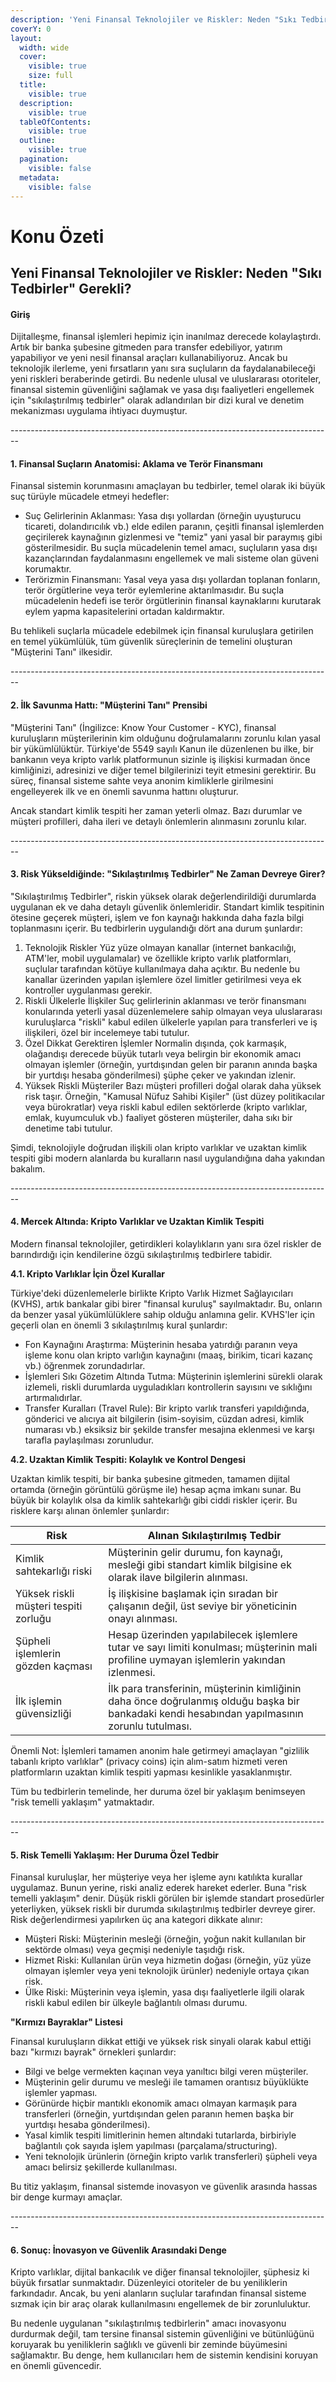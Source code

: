 ```yaml
---
description: 'Yeni Finansal Teknolojiler ve Riskler: Neden "Sıkı Tedbirler" Gerekli?'
coverY: 0
layout:
  width: wide
  cover:
    visible: true
    size: full
  title:
    visible: true
  description:
    visible: true
  tableOfContents:
    visible: true
  outline:
    visible: true
  pagination:
    visible: false
  metadata:
    visible: false
---
```


# Konu Özeti

## Yeni Finansal Teknolojiler ve Riskler: Neden "Sıkı Tedbirler" Gerekli?

#### Giriş

Dijitalleşme, finansal işlemleri hepimiz için inanılmaz derecede kolaylaştırdı. Artık bir banka şubesine gitmeden para transfer edebiliyor, yatırım yapabiliyor ve yeni nesil finansal araçları kullanabiliyoruz. Ancak bu teknolojik ilerleme, yeni fırsatların yanı sıra suçluların da faydalanabileceği yeni riskleri beraberinde getirdi. Bu nedenle ulusal ve uluslararası otoriteler, finansal sistemin güvenliğini sağlamak ve yasa dışı faaliyetleri engellemek için "sıkılaştırılmış tedbirler" olarak adlandırılan bir dizi kural ve denetim mekanizması uygulama ihtiyacı duymuştur.

\--------------------------------------------------------------------------------

#### 1. Finansal Suçların Anatomisi: Aklama ve Terör Finansmanı

Finansal sistemin korunmasını amaçlayan bu tedbirler, temel olarak iki büyük suç türüyle mücadele etmeyi hedefler:

* Suç Gelirlerinin Aklanması: Yasa dışı yollardan (örneğin uyuşturucu ticareti, dolandırıcılık vb.) elde edilen paranın, çeşitli finansal işlemlerden geçirilerek kaynağının gizlenmesi ve "temiz" yani yasal bir paraymış gibi gösterilmesidir. Bu suçla mücadelenin temel amacı, suçluların yasa dışı kazançlarından faydalanmasını engellemek ve mali sisteme olan güveni korumaktır.
* Terörizmin Finansmanı: Yasal veya yasa dışı yollardan toplanan fonların, terör örgütlerine veya terör eylemlerine aktarılmasıdır. Bu suçla mücadelenin hedefi ise terör örgütlerinin finansal kaynaklarını kurutarak eylem yapma kapasitelerini ortadan kaldırmaktır.

Bu tehlikeli suçlarla mücadele edebilmek için finansal kuruluşlara getirilen en temel yükümlülük, tüm güvenlik süreçlerinin de temelini oluşturan "Müşterini Tanı" ilkesidir.

\--------------------------------------------------------------------------------

#### 2. İlk Savunma Hattı: "Müşterini Tanı" Prensibi

"Müşterini Tanı" (İngilizce: Know Your Customer - KYC), finansal kuruluşların müşterilerinin kim olduğunu doğrulamalarını zorunlu kılan yasal bir yükümlülüktür. Türkiye'de 5549 sayılı Kanun ile düzenlenen bu ilke, bir bankanın veya kripto varlık platformunun sizinle iş ilişkisi kurmadan önce kimliğinizi, adresinizi ve diğer temel bilgilerinizi teyit etmesini gerektirir. Bu süreç, finansal sisteme sahte veya anonim kimliklerle girilmesini engelleyerek ilk ve en önemli savunma hattını oluşturur.

Ancak standart kimlik tespiti her zaman yeterli olmaz. Bazı durumlar ve müşteri profilleri, daha ileri ve detaylı önlemlerin alınmasını zorunlu kılar.

\--------------------------------------------------------------------------------

#### 3. Risk Yükseldiğinde: "Sıkılaştırılmış Tedbirler" Ne Zaman Devreye Girer?

"Sıkılaştırılmış Tedbirler", riskin yüksek olarak değerlendirildiği durumlarda uygulanan ek ve daha detaylı güvenlik önlemleridir. Standart kimlik tespitinin ötesine geçerek müşteri, işlem ve fon kaynağı hakkında daha fazla bilgi toplanmasını içerir. Bu tedbirlerin uygulandığı dört ana durum şunlardır:

1. Teknolojik Riskler Yüz yüze olmayan kanallar (internet bankacılığı, ATM'ler, mobil uygulamalar) ve özellikle kripto varlık platformları, suçlular tarafından kötüye kullanılmaya daha açıktır. Bu nedenle bu kanallar üzerinden yapılan işlemlere özel limitler getirilmesi veya ek kontroller uygulanması gerekir.
2. Riskli Ülkelerle İlişkiler Suç gelirlerinin aklanması ve terör finansmanı konularında yeterli yasal düzenlemelere sahip olmayan veya uluslararası kuruluşlarca "riskli" kabul edilen ülkelerle yapılan para transferleri ve iş ilişkileri, özel bir incelemeye tabi tutulur.
3. Özel Dikkat Gerektiren İşlemler Normalin dışında, çok karmaşık, olağandışı derecede büyük tutarlı veya belirgin bir ekonomik amacı olmayan işlemler (örneğin, yurtdışından gelen bir paranın anında başka bir yurtdışı hesaba gönderilmesi) şüphe çeker ve yakından izlenir.
4. Yüksek Riskli Müşteriler Bazı müşteri profilleri doğal olarak daha yüksek risk taşır. Örneğin, "Kamusal Nüfuz Sahibi Kişiler" (üst düzey politikacılar veya bürokratlar) veya riskli kabul edilen sektörlerde (kripto varlıklar, emlak, kuyumculuk vb.) faaliyet gösteren müşteriler, daha sıkı bir denetime tabi tutulur.

Şimdi, teknolojiyle doğrudan ilişkili olan kripto varlıklar ve uzaktan kimlik tespiti gibi modern alanlarda bu kuralların nasıl uygulandığına daha yakından bakalım.

\--------------------------------------------------------------------------------

#### 4. Mercek Altında: Kripto Varlıklar ve Uzaktan Kimlik Tespiti

Modern finansal teknolojiler, getirdikleri kolaylıkların yanı sıra özel riskler de barındırdığı için kendilerine özgü sıkılaştırılmış tedbirlere tabidir.

**4.1. Kripto Varlıklar İçin Özel Kurallar**

Türkiye'deki düzenlemelerle birlikte Kripto Varlık Hizmet Sağlayıcıları (KVHS), artık bankalar gibi birer "finansal kuruluş" sayılmaktadır. Bu, onların da benzer yasal yükümlülüklere sahip olduğu anlamına gelir. KVHS'ler için geçerli olan en önemli 3 sıkılaştırılmış kural şunlardır:

* Fon Kaynağını Araştırma: Müşterinin hesaba yatırdığı paranın veya işleme konu olan kripto varlığın kaynağını (maaş, birikim, ticari kazanç vb.) öğrenmek zorundadırlar.
* İşlemleri Sıkı Gözetim Altında Tutma: Müşterinin işlemlerini sürekli olarak izlemeli, riskli durumlarda uyguladıkları kontrollerin sayısını ve sıklığını artırmalıdırlar.
* Transfer Kuralları (Travel Rule): Bir kripto varlık transferi yapıldığında, gönderici ve alıcıya ait bilgilerin (isim-soyisim, cüzdan adresi, kimlik numarası vb.) eksiksiz bir şekilde transfer mesajına eklenmesi ve karşı tarafla paylaşılması zorunludur.

**4.2. Uzaktan Kimlik Tespiti: Kolaylık ve Kontrol Dengesi**

Uzaktan kimlik tespiti, bir banka şubesine gitmeden, tamamen dijital ortamda (örneğin görüntülü görüşme ile) hesap açma imkanı sunar. Bu büyük bir kolaylık olsa da kimlik sahtekarlığı gibi ciddi riskler içerir. Bu risklere karşı alınan önlemler şunlardır:

| Risk                                  | Alınan Sıkılaştırılmış Tedbir                                                                                                                  |
| ------------------------------------- | ---------------------------------------------------------------------------------------------------------------------------------------------- |
| Kimlik sahtekarlığı riski             | Müşterinin gelir durumu, fon kaynağı, mesleği gibi standart kimlik bilgisine ek olarak ilave bilgilerin alınması.                              |
| Yüksek riskli müşteri tespiti zorluğu | İş ilişkisine başlamak için sıradan bir çalışanın değil, üst seviye bir yöneticinin onayı alınması.                                            |
| Şüpheli işlemlerin gözden kaçması     | Hesap üzerinden yapılabilecek işlemlere tutar ve sayı limiti konulması; müşterinin mali profiline uymayan işlemlerin yakından izlenmesi.       |
| İlk işlemin güvensizliği              | İlk para transferinin, müşterinin kimliğinin daha önce doğrulanmış olduğu başka bir bankadaki kendi hesabından yapılmasının zorunlu tutulması. |

Önemli Not: İşlemleri tamamen anonim hale getirmeyi amaçlayan "gizlilik tabanlı kripto varlıklar" (privacy coins) için alım-satım hizmeti veren platformların uzaktan kimlik tespiti yapması kesinlikle yasaklanmıştır.

Tüm bu tedbirlerin temelinde, her duruma özel bir yaklaşım benimseyen "risk temelli yaklaşım" yatmaktadır.

\--------------------------------------------------------------------------------

#### 5. Risk Temelli Yaklaşım: Her Duruma Özel Tedbir

Finansal kuruluşlar, her müşteriye veya her işleme aynı katılıkta kurallar uygulamaz. Bunun yerine, riski analiz ederek hareket ederler. Buna "risk temelli yaklaşım" denir. Düşük riskli görülen bir işlemde standart prosedürler yeterliyken, yüksek riskli bir durumda sıkılaştırılmış tedbirler devreye girer. Risk değerlendirmesi yapılırken üç ana kategori dikkate alınır:

* Müşteri Riski: Müşterinin mesleği (örneğin, yoğun nakit kullanılan bir sektörde olması) veya geçmişi nedeniyle taşıdığı risk.
* Hizmet Riski: Kullanılan ürün veya hizmetin doğası (örneğin, yüz yüze olmayan işlemler veya yeni teknolojik ürünler) nedeniyle ortaya çıkan risk.
* Ülke Riski: Müşterinin veya işlemin, yasa dışı faaliyetlerle ilgili olarak riskli kabul edilen bir ülkeyle bağlantılı olması durumu.

**"Kırmızı Bayraklar" Listesi**

Finansal kuruluşların dikkat ettiği ve yüksek risk sinyali olarak kabul ettiği bazı "kırmızı bayrak" örnekleri şunlardır:

* Bilgi ve belge vermekten kaçınan veya yanıltıcı bilgi veren müşteriler.
* Müşterinin gelir durumu ve mesleği ile tamamen orantısız büyüklükte işlemler yapması.
* Görünürde hiçbir mantıklı ekonomik amacı olmayan karmaşık para transferleri (örneğin, yurtdışından gelen paranın hemen başka bir yurtdışı hesaba gönderilmesi).
* Yasal kimlik tespiti limitlerinin hemen altındaki tutarlarda, birbiriyle bağlantılı çok sayıda işlem yapılması (parçalama/structuring).
* Yeni teknolojik ürünlerin (örneğin kripto varlık transferleri) şüpheli veya amacı belirsiz şekillerde kullanılması.

Bu titiz yaklaşım, finansal sistemde inovasyon ve güvenlik arasında hassas bir denge kurmayı amaçlar.

\--------------------------------------------------------------------------------

#### 6. Sonuç: İnovasyon ve Güvenlik Arasındaki Denge

Kripto varlıklar, dijital bankacılık ve diğer finansal teknolojiler, şüphesiz ki büyük fırsatlar sunmaktadır. Düzenleyici otoriteler de bu yeniliklerin farkındadır. Ancak, bu yeni alanların suçlular tarafından finansal sisteme sızmak için bir araç olarak kullanılmasını engellemek de bir zorunluluktur.

Bu nedenle uygulanan "sıkılaştırılmış tedbirlerin" amacı inovasyonu durdurmak değil, tam tersine finansal sistemin güvenliğini ve bütünlüğünü koruyarak bu yeniliklerin sağlıklı ve güvenli bir zeminde büyümesini sağlamaktır. Bu denge, hem kullanıcıları hem de sistemin kendisini koruyan en önemli güvencedir.
